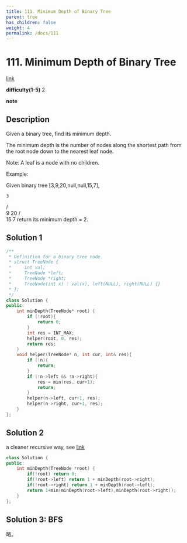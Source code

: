```yaml
---
title: 111. Minimum Depth of Binary Tree
parent: tree
has_children: false
weight: 4
permalink: /docs/111
---
```

# 111. Minimum Depth of Binary Tree
[link](https://leetcode.com/problems/minimum-depth-of-binary-tree/)

**difficulty(1-5)**
2

**note**

## Description
Given a binary tree, find its minimum depth.

The minimum depth is the number of nodes along the shortest path from the root node down to the nearest leaf node.

Note: A leaf is a node with no children.

Example:

Given binary tree [3,9,20,null,null,15,7],

    3
   / \
  9  20
    /  \
   15   7
return its minimum depth = 2.

## Solution 1
```c++
/**
 * Definition for a binary tree node.
 * struct TreeNode {
 *     int val;
 *     TreeNode *left;
 *     TreeNode *right;
 *     TreeNode(int x) : val(x), left(NULL), right(NULL) {}
 * };
 */
class Solution {
public:
    int minDepth(TreeNode* root) {
        if (!root){
            return 0;
        }
        int res = INT_MAX;
        helper(root, 0, res);
        return res;
    }
    void helper(TreeNode* n, int cur, int& res){
        if (!n){
            return;
        }
        if (!n->left && !n->right){
            res = min(res, cur+1);
            return;
        }
        helper(n->left, cur+1, res);
        helper(n->right, cur+1, res);
    }
};
```

## Solution 2
a cleaner recursive way, see [link](https://leetcode.com/problems/minimum-depth-of-binary-tree/discuss/36153/My-concise-c%2B%2B-solution)
```c++
class Solution {
public:
    int minDepth(TreeNode *root) {
        if(!root) return 0;
        if(!root->left) return 1 + minDepth(root->right);
        if(!root->right) return 1 + minDepth(root->left);
        return 1+min(minDepth(root->left),minDepth(root->right));
    }
};
```

## Solution 3: BFS
略。